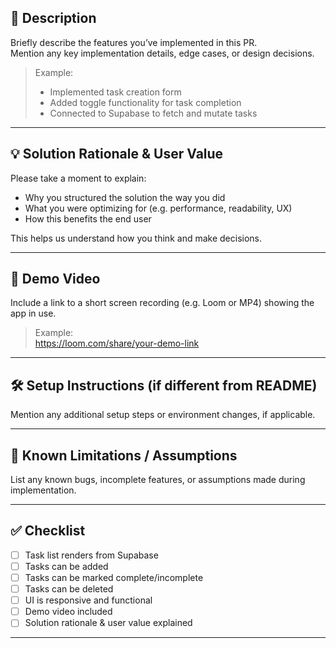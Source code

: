 ## 🚀 Description

Briefly describe the features you’ve implemented in this PR.  
Mention any key implementation details, edge cases, or design decisions.

> Example:  
> - Implemented task creation form  
> - Added toggle functionality for task completion  
> - Connected to Supabase to fetch and mutate tasks

---

## 💡 Solution Rationale & User Value

Please take a moment to explain:

- Why you structured the solution the way you did
- What you were optimizing for (e.g. performance, readability, UX)
- How this benefits the end user

This helps us understand how you think and make decisions.

---

## 🎥 Demo Video

Include a link to a short screen recording (e.g. Loom or MP4) showing the app in use.

> Example:  
> https://loom.com/share/your-demo-link

---

## 🛠️ Setup Instructions (if different from README)

Mention any additional setup steps or environment changes, if applicable.

---

## 📌 Known Limitations / Assumptions

List any known bugs, incomplete features, or assumptions made during implementation.

---

## ✅ Checklist

- [ ] Task list renders from Supabase
- [ ] Tasks can be added
- [ ] Tasks can be marked complete/incomplete
- [ ] Tasks can be deleted
- [ ] UI is responsive and functional
- [ ] Demo video included
- [ ] Solution rationale & user value explained

---
